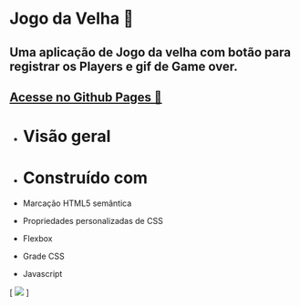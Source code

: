 
# Jogo da Velha 🎲

## Uma aplicação de  Jogo da velha com botão para registrar os Players e gif de Game over.
## <a href="https://luvalentinaa.github.io/jogo_da_velha/" target="_blank">Acesse no Github Pages 🔗</a>

- # Visão geral

- # Construído com
- Marcação HTML5 semântica
- Propriedades personalizadas de CSS
- Flexbox
- Grade CSS
- Javascript



[
<img src="gif-game.gif">
]

